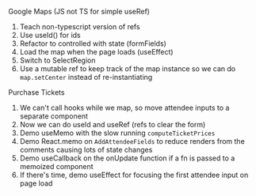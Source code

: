 Google Maps (JS not TS for simple useRef)

1.  Teach non-typescript version of refs
2.  Use useId() for ids
3.  Refactor to controlled with state (formFields)
4.  Load the map when the page loads (useEffect)
5.  Switch to SelectRegion
6.  Use a mutable ref to keep track of the map instance so we can do `map.setCenter` instead of re-instantiating

Purchase Tickets

1.  We can't call hooks while we map, so move attendee inputs to a separate component
2.  Now we can do useId and useRef (refs to clear the form)
3.  Demo useMemo with the slow running `computeTicketPrices`
4.  Demo React.memo on `AddAttendeeFields` to reduce renders from the comments causing lots of state changes
5.  Demo useCallback on the onUpdate function if a fn is passed to a memoized component
6.  If there's time, demo useEffect for focusing the first attendee input on page load
